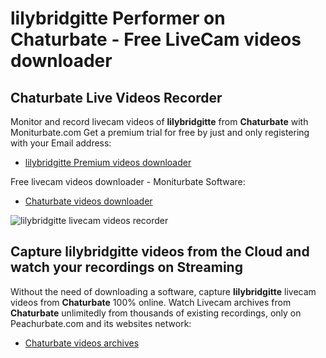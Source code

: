 # lilybridgitte Performer on Chaturbate - Free LiveCam videos downloader

## Chaturbate Live Videos Recorder

Monitor and record livecam videos of **lilybridgitte** from **Chaturbate** with Moniturbate.com
Get a premium trial for free by just and only registering with your Email address:
* [lilybridgitte Premium videos downloader](https://moniturbate.com/request-demo-licence-key.html)

Free livecam videos downloader - Moniturbate Software:
* [Chaturbate videos downloader](https://moniturbate.com/moniturbate-download-software.html)

![lilybridgitte livecam videos recorder](https://peachurnet.com/templates/moniturbate-software.png)


## Capture lilybridgitte videos from the Cloud and watch your recordings on Streaming

Without the need of downloading a software, capture **lilybridgitte** livecam videos from **Chaturbate** 100% online.
Watch Livecam archives from **Chaturbate** unlimitedly from thousands of existing recordings, only on Peachurbate.com and its websites network:
* [Chaturbate videos archives](https://peachurnet.com/)